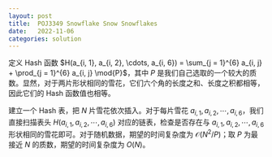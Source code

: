 ```yaml
---
layout: post
title:  POJ3349 Snowflake Snow Snowflakes
date:   2022-11-06
categories: solution
---
```


定义 $\text{Hash}$ 函数 $H(a_{i, 1}, a_{i, 2}, \cdots, a_{i, 6}) = \sum_{j = 1}^{6} a_{i, j} + \prod_{j = 1}^{6} a_{i, j} \mod{P}$，其中 $P$ 是我们自己选取的一个较大的质数。显然，对于两片形状相同的雪花，它们六个角的长度之和、长度之积都相等，因此它们的 Hash 函数值也相等。

建立一个 $\text{Hash}$ 表，把 $N$ 片雪花依次插入。对于每片雪花 $a_{i, 1}, a_{i, 2}, \cdots, a_{i, 6}$，我们直接扫描表头 $H(a_{i, 1}, a_{i, 2}, \cdots, a_{i, 6})$ 对应的链表，检查是否存在与 $a_{i, 1}, a_{i, 2}, \cdots, a_{i, 6}$ 形状相同的雪花即可。对于随机数据，期望的时间复杂度为 $\mathcal{O}(N^2 / P)$；取 $P$ 为最接近 $N$ 的质数，期望的时间复杂度为 $O(N)$。